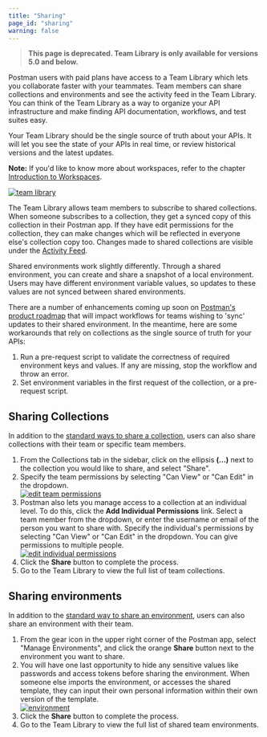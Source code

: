 ```yaml
---
title: "Sharing"
page_id: "sharing"
warning: false
---
```


> __This page is deprecated. Team Library is only available for versions 5.0 and below.__

Postman users with paid plans have access to a Team Library which lets you collaborate faster with your teammates. Team members can share collections and environments and see the activity feed in the Team Library. You can think of the Team Library as a way to organize your API infrastructure and make finding API documentation, workflows, and test suites easy.

Your Team Library should be the single source of truth about your APIs. It will let you see the state of your APIs in real time, or review historical versions and the latest updates.

**Note:** If you'd like to know more about workspaces, refer to the chapter [Introduction to Workspaces](/docs/postman/workspaces/intro-to-workspaces/).

[![team library](https://assets.postman.com/postman-docs/59167045.png)](https://assets.postman.com/postman-docs/59167045.png)

The Team Library allows team members to subscribe to shared collections. When someone subscribes to a collection, they get a synced copy of this collection in their Postman app. If they have edit permissions for the collection, they can make changes which will be reflected in everyone else's collection copy too. Changes made to shared collections are visible under the [Activity Feed](/docs/postman/workspaces/changelog-and-restoring-collections/).

Shared environments work slightly differently. Through a shared environment, you can create and share a snapshot of a local environment. Users may have different environment variable values, so updates to these values are not synced between shared environments.

There are a number of enhancements coming up soon on [Postman's product roadmap](https://trello.com/b/4N7PnHAz/postman-roadmap-for-developers) that will impact workflows for teams wishing to 'sync' updates to their shared environment. In the meantime, here are some workarounds that rely on collections as the single source of truth for your APIs:

1. Run a pre-request script to validate the correctness of required environment keys and values. If any are missing, stop the workflow and throw an error.
1. Set environment variables in the first request of the collection, or a pre-request script.

## Sharing Collections

In addition to the [standard ways to share a collection](/docs/postman/collections/sharing-collections/), users can also share collections with their team or specific team members.

1. From the Collections tab in the sidebar, click on the ellipsis **(...)** next to the collection you would like to share, and select "Share".
1. Specify the team permissions by selecting "Can View" or "Can Edit" in the dropdown.  
    [![edit team permissions](https://assets.postman.com/postman-docs/58787441.png)](https://assets.postman.com/postman-docs/58787441.png)
1. Postman also lets you manage access to a collection at an individual level. To do this, click the **Add Individual Permissions** link. Select a team member from the dropdown, or enter the username or email of the person you want to share with. Specify the individual's permissions by selecting "Can View" or "Can Edit" in the dropdown. You can give permissions to multiple people.  
    [![edit individual permissions](https://assets.postman.com/postman-docs/58787572.png)](https://assets.postman.com/postman-docs/58787572.png)
1. Click the **Share** button to complete the process.
1. Go to the Team Library to view the full list of team collections.

## Sharing environments

In addition to the [standard way to share an environment](/docs/postman/variables-and-environments/variables/#environments-in-postman), users can also share an environment with their team.

1. From the gear icon in the upper right corner of the Postman app, select "Manage Environments", and click the orange **Share** button next to the environment you want to share.
1. You will have one last opportunity to hide any sensitive values like passwords and access tokens before sharing the environment. When someone else imports the environment, or accesses the shared template, they can input their own personal information within their own version of the template.  
    [![environment](https://assets.postman.com/postman-docs/58787793.png)](https://assets.postman.com/postman-docs/58787793.png)
1. Click the **Share** button to complete the process.
1. Go to the Team Library to view the full list of shared team environments.
